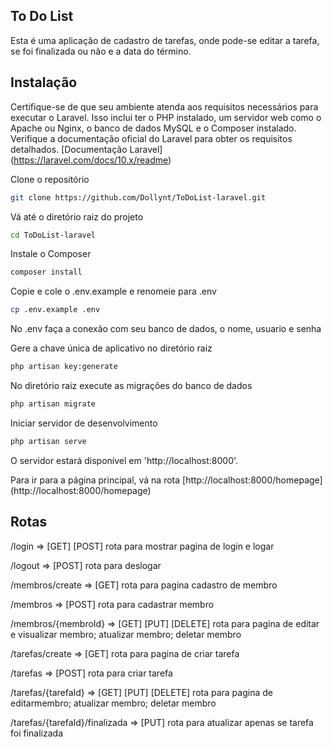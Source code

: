 ## To Do List

Esta é uma aplicação de cadastro de tarefas, onde pode-se editar a tarefa, se foi finalizada ou não e a data do término.

## Instalação
Certifique-se de que seu ambiente atenda aos requisitos necessários para executar o Laravel. Isso inclui ter o PHP instalado, um servidor web como o Apache ou Nginx, o banco de dados MySQL e o Composer instalado. Verifique a documentação oficial do Laravel para obter os requisitos detalhados. [Documentação Laravel]
(https://laravel.com/docs/10.x/readme)

Clone o repositório 
```bash
git clone https://github.com/Dollynt/ToDoList-laravel.git
```

Vá até o diretório raiz do projeto
```bash
cd ToDoList-laravel
```

Instale o Composer
```bash
composer install
```

Copie e cole o .env.example e renomeie para .env
```bash
cp .env.example .env
```

No .env faça a conexão com seu banco de dados, o nome, usuario e senha

Gere a chave única de aplicativo no diretório raiz
```bash
php artisan key:generate
```

No diretório raiz execute as migrações do banco de dados
```bash
php artisan migrate
```

Iniciar servidor de desenvolvimento
```bash
php artisan serve
```
O servidor estará disponível em 'http://localhost:8000'.

Para ir para a página principal, vá na rota [http://localhost:8000/homepage] 
(http://localhost:8000/homepage)

## Rotas

/login => [GET] [POST] rota para mostrar pagina de login e logar

/logout => [POST] rota para deslogar

/membros/create => [GET] rota para pagina cadastro de membro

/membros => [POST] rota para cadastrar membro

/membros/{membroId} => [GET] [PUT] [DELETE] rota para pagina de editar e visualizar membro; atualizar membro; deletar membro

/tarefas/create => [GET] rota para pagina de criar tarefa

/tarefas => [POST] rota para criar tarefa

/tarefas/{tarefaId} => [GET] [PUT] [DELETE] rota para pagina de editarmembro; atualizar membro; deletar membro

/tarefas/{tarefaId}/finalizada => [PUT] rota para atualizar apenas se tarefa foi finalizada
